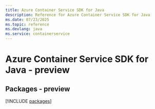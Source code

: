 ```yaml
---
title: Azure Container Service SDK for Java
description: Reference for Azure Container Service SDK for Java
ms.date: 07/23/2025
ms.topic: reference
ms.devlang: java
ms.service: containerservice
---
```

# Azure Container Service SDK for Java - preview
## Packages - preview
[!INCLUDE [packages](container-service-index.md)]